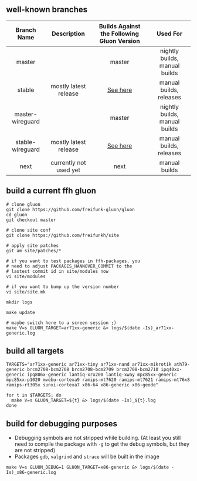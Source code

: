 ## well-known branches

|    Branch Name   |       Description      |                Builds Against the Following Gluon Version                |            Used For           |
|:----------------:|:----------------------:|:------------------------------------------------------------------------:|:-----------------------------:|
|      master      |                        |                                  master                                  | nightly builds, manual builds |
|      stable      |  mostly latest release | [See here](https://hannover.freifunk.net/wiki/Freifunk/FirmwareReleases) |    manual builds, releases    |
| master-wireguard |                        |                                  master                                  | nightly builds, manual builds |
| stable-wireguard |  mostly latest release | [See here](https://hannover.freifunk.net/wiki/Freifunk/FirmwareReleases) |    manual builds, releases    |
|       next       | currently not used yet |                                   next                                   |         manual builds         |

## build a current ffh gluon

``` shell
# clone gluon
git clone https://github.com/freifunk-gluon/gluon
cd gluon
git checkout master

# clone site conf
git clone https://github.com/freifunkh/site

# apply site patches
git am site/patches/*

# if you want to test packages in ffh-packages, you
# need to adjust PACKAGES_HANNOVER_COMMIT to the
# lastest commit id in site/modules now
vi site/modules

# if you want to bump up the version number
vi site/site.mk

mkdir logs

make update

# maybe switch here to a screen session ;)
make V=s GLUON_TARGET=ar71xx-generic &> logs/$(date -Is)_ar71xx-generic.log

```

## build all targets

``` shell
TARGETS="ar71xx-generic ar71xx-tiny ar71xx-nand ar71xx-mikrotik ath79-generic brcm2708-bcm2708 brcm2708-bcm2709 brcm2708-bcm2710 ipq40xx-generic ipq806x-generic lantiq-xrx200 lantiq-xway mpc85xx-generic mpc85xx-p1020 mvebu-cortexa9 ramips-mt7620 ramips-mt7621 ramips-mt76x8 ramips-rt305x sunxi-cortexa7 x86-64 x86-generic x86-geode"

for t in $TARGETS; do
  make V=s GLUON_TARGET=${t} &> logs/$(date -Is)_${t}.log
done
```

## build for debugging purposes

- Debugging symbols are not stripped while building. (At least you still need to compile the package with `-g` to get the debug symbols, but they are not stripped)
- Packages `gdb`, `valgrind` and `strace` will be built in the image

``` shell
make V=s GLUON_DEBUG=1 GLUON_TARGET=x86-generic &> logs/$(date -Is)_x86-generic.log
```
